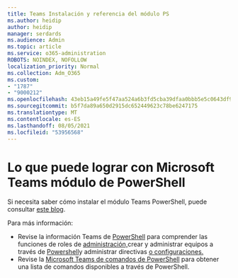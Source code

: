 ```yaml
---
title: Teams Instalación y referencia del módulo PS
ms.author: heidip
author: heidip
manager: serdards
ms.audience: Admin
ms.topic: article
ms.service: o365-administration
ROBOTS: NOINDEX, NOFOLLOW
localization_priority: Normal
ms.collection: Adm_O365
ms.custom:
- "1787"
- "9000212"
ms.openlocfilehash: 43eb15a49fe5f47aa524a6b3fd5cba39dfaa0bbb5e5c0643df90ae37b33dd1f4
ms.sourcegitcommit: b5f7da89a650d2915dc652449623c78be6247175
ms.translationtype: MT
ms.contentlocale: es-ES
ms.lasthandoff: 08/05/2021
ms.locfileid: "53956568"
---
```

# <a name="what-you-can-accomplish-with-microsoft-teams-powershell-module"></a>Lo que puede lograr con Microsoft Teams módulo de PowerShell

Si necesita saber cómo instalar el módulo Teams PowerShell, puede consultar [este blog](https://blogs.technet.microsoft.com/skypehybridguy/2017/11/07/microsoft-teams-powershell-support/).

Para más información:

- Revise la información Teams de [PowerShell](https://docs.microsoft.com/MicrosoftTeams/teams-powershell-overview) para comprender las funciones de roles [](https://docs.microsoft.com/MicrosoftTeams/teams-powershell-overview#managing-policies-via-powershell) de [administración,](https://docs.microsoft.com/MicrosoftTeams/using-admin-roles)crear y administrar equipos a través de [Powershell](https://docs.microsoft.com/MicrosoftTeams/teams-powershell-overview#creating-and-managing-teams-via-powershell)y administrar directivas [o configuraciones.](https://docs.microsoft.com/MicrosoftTeams/teams-powershell-overview#managing-configurations-via-powershell) 
- Revise la [Microsoft Teams de comandos de PowerShell](https://docs.microsoft.com/powershell/module/teams/?view=teams-ps) para obtener una lista de comandos disponibles a través de PowerShell. 
